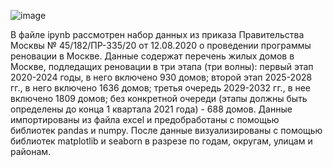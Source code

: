 ![image](https://github.com/Lekcheto/Moscow_renovation_2020/assets/113604211/b309711d-9eab-4602-964b-cdb38134a2a9)

В файле ipynb рассмотрен набор данных из приказа Правительства Москвы № 45/182/ПР-335/20 от 12.08.2020 о проведении программы реновации в Москве. Данные содержат перечень жилых домов в Москве, подледащих реновации в три этапа (три волны): первый этап 2020-2024 годы, в него включено 930 домов; второй этап 2025-2028 гг., в него включено 1636 домов; третья очередь 2029-2032 гг., в нее включено 1809 домов; без конкретной очереди (этапы должны быть определены до конца 1 квартала 2021 года) - 688 домов.
Данные импортированы из файла excel и предобработаны с помощью библиотек pandas и numpy. После данные визуализированы с помощью библиотек matplotlib и seaborn в разрезе по годам, округам, улицам и районам.
